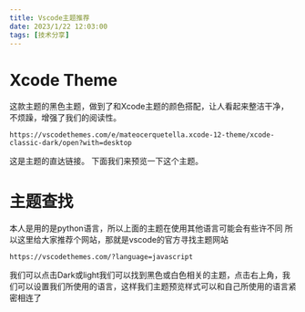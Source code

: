 ```yaml
---
title: Vscode主题推荐
date: 2023/1/22 12:03:00
tags: [技术分享]
---
```

# Xcode Theme
这款主题的黑色主题，做到了和Xcode主题的颜色搭配，让人看起来整洁干净，不烦躁，增强了我们的阅读性。

```
https://vscodethemes.com/e/mateocerquetella.xcode-12-theme/xcode-classic-dark/open?with=desktop
```
这是主题的直达链接。
下面我们来预览一下这个主题。
# 主题查找
本人是用的是python语言，所以上面的主题在使用其他语言可能会有些许不同
所以这里给大家推荐个网站，那就是vscode的官方寻找主题网站

```
https://vscodethemes.com/?language=javascript
```
我们可以点击Dark或light我们可以找到黑色或白色相关的主题，点击右上角，我们可以设置我们所使用的语言，这样我们主题预览样式可以和自己所使用的语言紧密相连了
